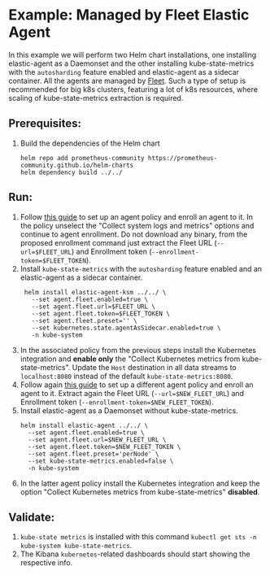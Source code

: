 # Example: Managed by Fleet Elastic Agent

In this example we will perform two Helm chart installations, one installing elastic-agent as a Daemonset and the other installing kube-state-metrics with the `autosharding` feature enabled and elastic-agent as a sidecar container. All the agents are managed by [Fleet](https://www.elastic.co/guide/en/fleet/current/manage-agents-in-fleet.html). Such a type of setup is recommended for big k8s clusters, featuring a lot of k8s resources, where scaling of kube-state-metrics extraction is required.

## Prerequisites:
1. Build the dependencies of the Helm chart
    ```console
    helm repo add prometheus-community https://prometheus-community.github.io/helm-charts
    helm dependency build ../../
    ```

## Run:

1. Follow [this guide](https://www.elastic.co/guide/en/fleet/current/install-fleet-managed-elastic-agent.html#elastic-agent-installation-steps) to set up an agent policy and enroll an agent to it. In the policy unselect the "Collect system logs and metrics" options and continue to agent enrollment. Do not download any binary, from the proposed enrollment command just extract the Fleet URL (`--url=$FLEET_URL`) and Enrollment token (`--enrollment-token=$FLEET_TOKEN`).
2. Install `kube-state-metrics` with the `autosharding` feature enabled and an elastic-agent as a sidecar container.
   ```console
    helm install elastic-agent-ksm ../../ \
      --set agent.fleet.enabled=true \
      --set agent.fleet.url=$FLEET_URL \
      --set agent.fleet.token=$FLEET_TOKEN \
      --set agent.fleet.preset='' \
      --set kubernetes.state.agentAsSidecar.enabled=true \
      -n kube-system
    ```
3. In the associated policy from the previous steps install the Kubernetes integration and **enable only** the "Collect Kubernetes metrics from kube-state-metrics". Update the `Host` destination in all data streams to `localhost:8080` instead of the default `kube-state-metrics:8080`.
4. Follow again [this guide](https://www.elastic.co/guide/en/fleet/current/install-fleet-managed-elastic-agent.html#elastic-agent-installation-steps) to set up a different agent policy and enroll an agent to it. Extract again the Fleet URL (`--url=$NEW_FLEET_URL`) and Enrollment token (`--enrollment-token=$NEW_FLEET_TOKEN`).
5. Install elastic-agent as a Daemonset without kube-state-metrics.
    ```console
    helm install elastic-agent ../../ \
      --set agent.fleet.enabled=true \
      --set agent.fleet.url=$NEW_FLEET_URL \
      --set agent.fleet.token=$NEW_FLEET_TOKEN \
      --set agent.fleet.preset='perNode' \
      --set kube-state-metrics.enabled=false \
      -n kube-system
    ```
6. In the latter agent policy install the Kubernetes integration and keep the option "Collect Kubernetes metrics from kube-state-metrics" **disabled**.

## Validate:

1. `kube-state metrics` is installed with this command `kubectl get sts -n kube-system kube-state-metrics`.
2. The Kibana `kubernetes`-related dashboards should start showing the respective info.
